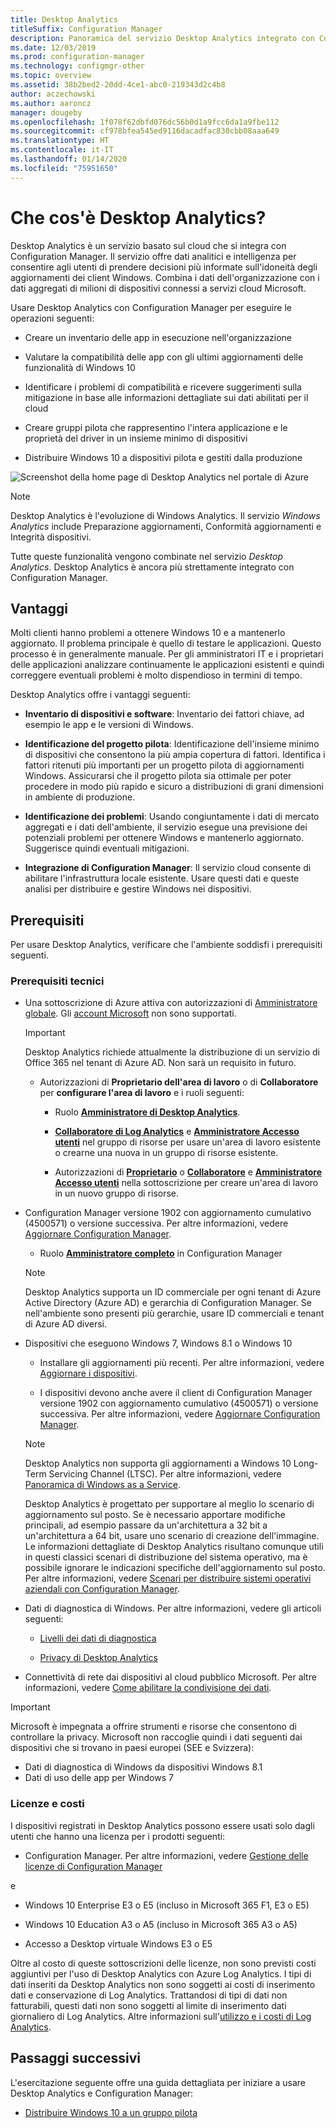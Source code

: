 ```yaml
---
title: Desktop Analytics
titleSuffix: Configuration Manager
description: Panoramica del servizio Desktop Analytics integrato con Configuration Manager.
ms.date: 12/03/2019
ms.prod: configuration-manager
ms.technology: configmgr-other
ms.topic: overview
ms.assetid: 38b2bed2-20dd-4ce1-abc0-219343d2c4b8
author: aczechowski
ms.author: aaroncz
manager: dougeby
ms.openlocfilehash: 1f078f62dbfd076dc56b0d1a9fcc6da1a9fbe112
ms.sourcegitcommit: cf978bfea545ed9116dacadfac830cbb08aaa649
ms.translationtype: HT
ms.contentlocale: it-IT
ms.lasthandoff: 01/14/2020
ms.locfileid: "75951650"
---
```

# <a name="what-is-desktop-analytics"></a>Che cos'è Desktop Analytics?

Desktop Analytics è un servizio basato sul cloud che si integra con Configuration Manager. Il servizio offre dati analitici e intelligenza per consentire agli utenti di prendere decisioni più informate sull'idoneità degli aggiornamenti dei client Windows. Combina i dati dell'organizzazione con i dati aggregati di milioni di dispositivi connessi a servizi cloud Microsoft.

Usare Desktop Analytics con Configuration Manager per eseguire le operazioni seguenti:  

- Creare un inventario delle app in esecuzione nell'organizzazione  

- Valutare la compatibilità delle app con gli ultimi aggiornamenti delle funzionalità di Windows 10  

- Identificare i problemi di compatibilità e ricevere suggerimenti sulla mitigazione in base alle informazioni dettagliate sui dati abilitati per il cloud  

- Creare gruppi pilota che rappresentino l'intera applicazione e le proprietà del driver in un insieme minimo di dispositivi  

- Distribuire Windows 10 a dispositivi pilota e gestiti dalla produzione  

![Screenshot della home page di Desktop Analytics nel portale di Azure](media/portal-home.png)

> [!Note]  
> Desktop Analytics è l'evoluzione di Windows Analytics. Il servizio *Windows Analytics* include Preparazione aggiornamenti, Conformità aggiornamenti e Integrità dispositivi.
>
> Tutte queste funzionalità vengono combinate nel servizio *Desktop Analytics*. Desktop Analytics è ancora più strettamente integrato con Configuration Manager.



## <a name="benefits"></a>Vantaggi

Molti clienti hanno problemi a ottenere Windows 10 e a mantenerlo aggiornato. Il problema principale è quello di testare le applicazioni. Questo processo è in generalmente manuale. Per gli amministratori IT e i proprietari delle applicazioni analizzare continuamente le applicazioni esistenti e quindi correggere eventuali problemi è molto dispendioso in termini di tempo.

Desktop Analytics offre i vantaggi seguenti:

- **Inventario di dispositivi e software**: Inventario dei fattori chiave, ad esempio le app e le versioni di Windows.  

- **Identificazione del progetto pilota**: Identificazione dell'insieme minimo di dispositivi che consentono la più ampia copertura di fattori. Identifica i fattori ritenuti più importanti per un progetto pilota di aggiornamenti Windows. Assicurarsi che il progetto pilota sia ottimale per poter procedere in modo più rapido e sicuro a distribuzioni di grani dimensioni in ambiente di produzione.  

- **Identificazione dei problemi**: Usando congiuntamente i dati di mercato aggregati e i dati dell'ambiente, il servizio esegue una previsione dei potenziali problemi per ottenere Windows e mantenerlo aggiornato. Suggerisce quindi eventuali mitigazioni.  

- **Integrazione di Configuration Manager**: Il servizio cloud consente di abilitare l'infrastruttura locale esistente. Usare questi dati e queste analisi per distribuire e gestire Windows nei dispositivi.  



## <a name="prerequisites"></a>Prerequisiti

Per usare Desktop Analytics, verificare che l'ambiente soddisfi i prerequisiti seguenti.


### <a name="technical"></a>Prerequisiti tecnici

- Una sottoscrizione di Azure attiva con autorizzazioni di [Amministratore globale](/azure/active-directory/users-groups-roles/directory-assign-admin-roles#company-administrator-permissions). Gli [account Microsoft](https://docs.microsoft.com/windows/security/identity-protection/access-control/microsoft-accounts) non sono supportati.  

    > [!Important]  
    > Desktop Analytics richiede attualmente la distribuzione di un servizio di Office 365 nel tenant di Azure AD. Non sarà un requisito in futuro.

    - Autorizzazioni di **Proprietario dell'area di lavoro** o di **Collaboratore** per **configurare l'area di lavoro** e i ruoli seguenti:  

      - Ruolo [**Amministratore di Desktop Analytics**](https://docs.microsoft.com/azure/active-directory/users-groups-roles/directory-assign-admin-roles#desktop-analytics-administrator-permissions).

      - [**Collaboratore di Log Analytics**](https://docs.microsoft.com/azure/role-based-access-control/built-in-roles#log-analytics-contributor) e [**Amministratore Accesso utenti**](https://docs.microsoft.com/azure/role-based-access-control/built-in-roles#user-access-administrator) nel gruppo di risorse per usare un'area di lavoro esistente o crearne una nuova in un gruppo di risorse esistente.

      - Autorizzazioni di [**Proprietario**](https://docs.microsoft.com/azure/role-based-access-control/built-in-roles#owner) o [**Collaboratore**](https://docs.microsoft.com/azure/role-based-access-control/built-in-roles#contributor) e [**Amministratore Accesso utenti**](https://docs.microsoft.com/azure/role-based-access-control/built-in-roles#user-access-administrator) nella sottoscrizione per creare un'area di lavoro in un nuovo gruppo di risorse.  

- Configuration Manager versione 1902 con aggiornamento cumulativo (4500571) o versione successiva. Per altre informazioni, vedere [Aggiornare Configuration Manager](/sccm/desktop-analytics/connect-configmgr#bkmk_hotfix).  

    - Ruolo [**Amministratore completo**](/sccm/core/understand/fundamentals-of-role-based-administration#bkmk_Planroles) in Configuration Manager  

    > [!Note]  
    > Desktop Analytics supporta un ID commerciale per ogni tenant di Azure Active Directory (Azure AD) e gerarchia di Configuration Manager. Se nell'ambiente sono presenti più gerarchie, usare ID commerciali e tenant di Azure AD diversi.<!-- 4958160 -->

- Dispositivi che eseguono Windows 7, Windows 8.1 o Windows 10  

    - Installare gli aggiornamenti più recenti. Per altre informazioni, vedere [Aggiornare i dispositivi](/sccm/desktop-analytics/enroll-devices#update-devices).  

    - I dispositivi devono anche avere il client di Configuration Manager versione 1902 con aggiornamento cumulativo (4500571) o versione successiva. Per altre informazioni, vedere [Aggiornare Configuration Manager](/sccm/desktop-analytics/connect-configmgr#bkmk_hotfix).  

    > [!Note]  
    > Desktop Analytics non supporta gli aggiornamenti a Windows 10 Long-Term Servicing Channel (LTSC). Per altre informazioni, vedere [Panoramica di Windows as a Service](https://docs.microsoft.com/windows/deployment/update/waas-overview#long-term-servicing-channel).
    >
    > Desktop Analytics è progettato per supportare al meglio lo scenario di aggiornamento sul posto. Se è necessario apportare modifiche principali, ad esempio passare da un'architettura a 32 bit a un'architettura a 64 bit, usare uno scenario di creazione dell'immagine. Le informazioni dettagliate di Desktop Analytics risultano comunque utili in questi classici scenari di distribuzione del sistema operativo, ma è possibile ignorare le indicazioni specifiche dell'aggiornamento sul posto. Per altre informazioni, vedere [Scenari per distribuire sistemi operativi aziendali con Configuration Manager](/sccm/osd/deploy-use/scenarios-to-deploy-enterprise-operating-systems).

- Dati di diagnostica di Windows. Per altre informazioni, vedere gli articoli seguenti:  

    - [Livelli dei dati di diagnostica](/sccm/desktop-analytics/enable-data-sharing#diagnostic-data-levels)  

    - [Privacy di Desktop Analytics](/sccm/desktop-analytics/privacy)  

- Connettività di rete dai dispositivi al cloud pubblico Microsoft. Per altre informazioni, vedere [Come abilitare la condivisione dei dati](/sccm/desktop-analytics/enable-data-sharing).  

> [!Important]   
> Microsoft è impegnata a offrire strumenti e risorse che consentono di controllare la privacy. Microsoft non raccoglie quindi i dati seguenti dai dispositivi che si trovano in paesi europei (SEE e Svizzera):
>
> - Dati di diagnostica di Windows da dispositivi Windows 8.1
> - Dati di uso delle app per Windows 7

### <a name="licensing-and-costs"></a>Licenze e costi

I dispositivi registrati in Desktop Analytics possono essere usati solo dagli utenti che hanno una licenza per i prodotti seguenti:

- Configuration Manager. Per altre informazioni, vedere [Gestione delle licenze di Configuration Manager](/configmgr/core/understand/product-and-licensing-faq)

e 

- Windows 10 Enterprise E3 o E5 (incluso in Microsoft 365 F1, E3 o E5)

- Windows 10 Education A3 o A5 (incluso in Microsoft 365 A3 o A5)

- Accesso a Desktop virtuale Windows E3 o E5  

Oltre al costo di queste sottoscrizioni delle licenze, non sono previsti costi aggiuntivi per l'uso di Desktop Analytics con Azure Log Analytics. I tipi di dati inseriti da Desktop Analytics non sono soggetti ai costi di inserimento dati e conservazione di Log Analytics. Trattandosi di tipi di dati non fatturabili, questi dati non sono soggetti al limite di inserimento dati giornaliero di Log Analytics. Altre informazioni sull'[utilizzo e i costi di Log Analytics](https://docs.microsoft.com/azure/azure-monitor/platform/manage-cost-storage).


## <a name="next-steps"></a>Passaggi successivi

L'esercitazione seguente offre una guida dettagliata per iniziare a usare Desktop Analytics e Configuration Manager:  

- [Distribuire Windows 10 a un gruppo pilota](/sccm/desktop-analytics/tutorial-windows10)  
